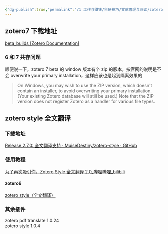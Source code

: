 ```yaml
---
{"dg-publish":true,"permalink":"/1 工作与赚钱/科研技巧/文献管理与阅读/zotero/zotero7/","title":"zotero7"}
---
```



## zotero7 下载地址
[beta\_builds [Zotero Documentation]](https://www.zotero.org/support/beta_builds)
### 6 和 7 共存问题
顺便说一下，zotero 7 beta 的 window 版本有个 zip 的版本，按官网的说明是不会 overwrite your primary installation，这样应该也是起到隔离效果的  
>On Windows, you may wish to use the ZIP version, which doesn't contain an installer, to avoid overwriting your primary installation. (Your existing Zotero database will still be used.) Note that the ZIP version does not register Zotero as a handler for various file types.
## zotero style 全文翻译
### 下载地址
[Release 2.7.0: 全文翻译支持 · MuiseDestiny/zotero-style · GitHub](https://github.com/MuiseDestiny/zotero-style/releases/tag/2.7.0)
### 使用教程
[为了再次吸引你，Zotero Style 全文翻译 2.0\_哔哩哔哩\_bilibili](https://www.bilibili.com/video/BV1xi4y1q7aV/)
#### zotero6
[zotero style（全文翻译）](zotero插件.md#zotero%20style（全文翻译）)
### 其余插件
zotero pdf translate 1.0.24  
zotero style 1.0.4